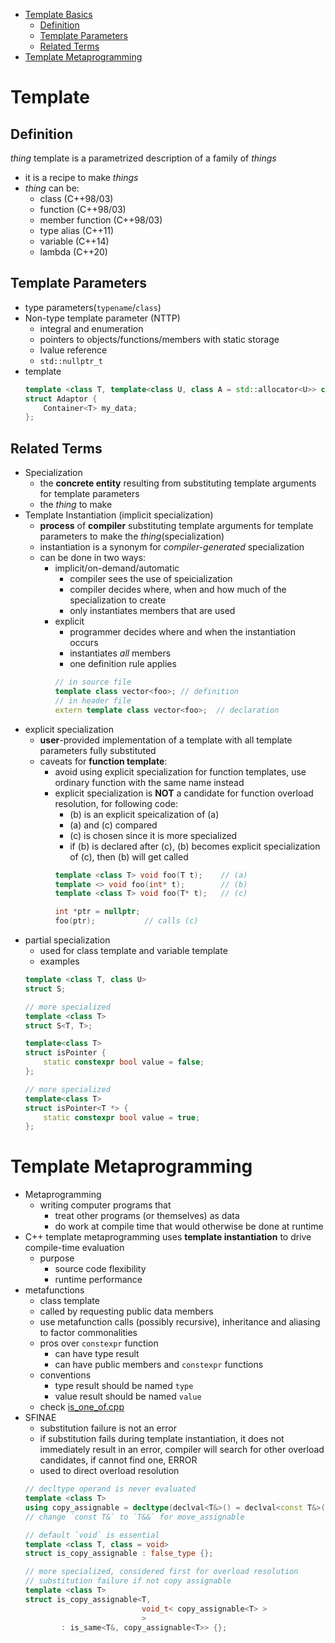 
- [Template Basics](#template)
    - [Definition](#definition)
    - [Template Parameters](#template-parameters)
    - [Related Terms](#related-terms)
- [Template Metaprogramming](#template-metaprogramming)

# Template

## Definition
_thing_ template is a parametrized description of a family of _things_
- it is a recipe to make _things_
- _thing_ can be:
    - class (C++98/03)
    - function (C++98/03)
    - member function (C++98/03)
    - type alias (C++11)
    - variable (C++14)
    - lambda (C++20)

## Template Parameters
- type parameters(`typename`/`class`)
- Non-type template parameter (NTTP)
    - integral and enumeration
    - pointers to objects/functions/members with static storage
    - lvalue reference
    - `std::nullptr_t`
- template
    ```cpp
    template <class T, template<class U, class A = std::allocator<U>> class Container>
    struct Adaptor {
        Container<T> my_data;
    };
    ```

## Related Terms

- Specialization 
    - the __concrete entity__ resulting from substituting template arguments for template parameters
    - the _thing_ to make
- Template Instantiation (implicit specialization)
    - __process__ of __compiler__ substituting template arguments for template parameters to make the _thing_(specialization)
    - instantiation is a synonym for _compiler-generated_ specialization
    - can be done in two ways:
        - implicit/on-demand/automatic
            - compiler sees the use of speicialization
            - compiler decides where, when and how much of the specialization to create
            - only instantiates members that are used
        - explicit
            - programmer decides where and when the instantiation occurs
            - instantiates _all_ members
            - one definition rule applies
            ```cpp
            // in source file
            template class vector<foo>; // definition
            // in header file
            extern template class vector<foo>;  // declaration
            ```
- explicit specialization
    - __user__-provided implementation of a template with all template parameters fully substituted
    - caveats for __function template__:
        - avoid using explicit specialization for function templates, use ordinary function with the same name instead
        - explicit specialization is __NOT__ a candidate for function overload resolution, for following code:
            - (b) is an explicit speicalization of (a)
            - (a) and (c) compared
            - (c) is chosen since it is more specialized
            - if (b) is declared after (c), (b) becomes explicit specialization of (c), then (b) will get called
            ```cpp
            template <class T> void foo(T t);    // (a)
            template <> void foo(int* t);        // (b)
            template <class T> void foo(T* t);   // (c)

            int *ptr = nullptr;
            foo(ptr);           // calls (c)
            ```
- partial specialization
    - used for class template and variable template
    - examples
    ```cpp
    template <class T, class U>
    struct S;
    
    // more specialized
    template <class T>
    struct S<T, T>;

    template<class T>
    struct isPointer {
        static constexpr bool value = false;
    };

    // more specialized
    template<class T>
    struct isPointer<T *> {
        static constexpr bool value = true;
    };
    ```

# Template Metaprogramming

- Metaprogramming
    - writing computer programs that
        - treat other programs (or themselves) as data
        - do work at compile time that would otherwise be done at runtime
- C++ template metaprogramming uses __template instantiation__ to drive compile-time evaluation
    - purpose
        - source code flexibility
        - runtime performance
- metafunctions
    - class template
    - called by requesting public data members
    - use metafunction calls (possibly recursive), inheritance and aliasing to factor commonalities
    - pros over `constexpr` function
        - can have type result
        - can have public members and `constexpr` functions
    - conventions
        - type result should be named `type`
        - value result should be named `value`
    - check [is_one_of.cpp](./is_one_of.cpp)
- SFINAE
    - substitution failure is not an error
    - if substitution fails during template instantiation, it does not immediately result in an error, compiler will search for other overload candidates, if cannot find one, ERROR
    - used to direct overload resolution
    ```cpp
    // decltype operand is never evaluated
    template <class T>
    using copy_assignable = decltype(declval<T&>() = declval<const T&>());
    // change `const T&` to `T&&` for move_assignable

    // default `void` is essential
    template <class T, class = void>
    struct is_copy_assignable : false_type {};

    // more specialized, considered first for overload resolution
    // substitution failure if not copy assignable
    template <class T>
    struct is_copy_assignable<T,
                              void_t< copy_assignable<T> >
                              >
            : is_same<T&, copy_assignable<T>> {};
    ```